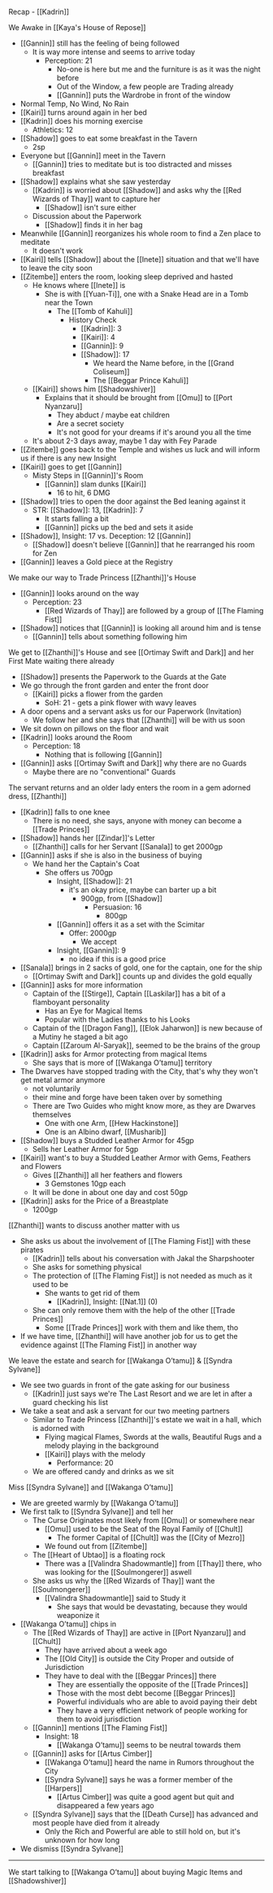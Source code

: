 Recap - [[Kadrin]]

We Awake in [[Kaya's House of Repose]]
- [[Gannin]] still has the feeling of being followed
	- It is way more intense and seems to arrive today
		- Perception: 21
			- No-one is here but me and the furniture is as it was the night before
			- Out of the Window, a few people are Trading already
			- [[Gannin]] puts the Wardrobe in front of the window
- Normal Temp, No Wind, No Rain
- [[Kairi]] turns around again in her bed
- [[Kadrin]] does his morning exercise
	- Athletics: 12
- [[Shadow]] goes to eat some breakfast in the Tavern
	- 2sp
- Everyone but [[Gannin]] meet in the Tavern
	- [[Gannin]] tries to meditate but is too distracted and misses breakfast
- [[Shadow]] explains what she saw yesterday
	- [[Kadrin]] is worried about [[Shadow]] and asks why the [[Red Wizards of Thay]] want to capture her
		- [[Shadow]] isn't sure either
	- Discussion about the Paperwork
		- [[Shadow]] finds it in her bag
- Meanwhile [[Gannin]] reorganizes his whole room to find a Zen place to meditate
	- It doesn't work
- [[Kairi]] tells [[Shadow]] about the [[Inete]] situation and that we'll have to leave the city soon
- [[Zitembe]] enters the room, looking sleep deprived and hasted
	- He knows where [[Inete]] is
		- She is with [[Yuan-Ti]], one with a Snake Head are in a Tomb near the Town
			- The [[Tomb of Kahuli]]
				- History Check
					- [[Kadrin]]: 3
					- [[Kairi]]: 4
					- [[Gannin]]: 9
					- [[Shadow]]: 17
						- We heard the Name before, in the [[Grand Coliseum]]
						- The [[Beggar Prince Kahuli]]
	- [[Kairi]] shows him [[Shadowshiver]]
		- Explains that it should be brought from [[Omu]] to [[Port Nyanzaru]]
			- They abduct / maybe eat children 
			- Are a secret society
			- It's not good for your dreams if it's around you all the time
	- It's about 2-3 days away, maybe 1 day with Fey Parade
- [[Zitembe]] goes back to the Temple and wishes us luck and will inform us if there is any new Insight
- [[Kairi]] goes to get [[Gannin]]
	- Misty Steps in [[Gannin]]'s Room
		- [[Gannin]] slam dunks [[Kairi]]
			- 16 to hit, 6 DMG
- [[Shadow]] tries to open the door against the Bed leaning against it
	- STR: [[Shadow]]: 13, [[Kadrin]]: 7
		- It starts falling a bit
		- [[Gannin]] picks up the bed and sets it aside
- [[Shadow]], Insight: 17 vs. Deception: 12 [[Gannin]]
	- [[Shadow]] doesn't believe [[Gannin]] that he rearranged his room for Zen
- [[Gannin]] leaves a Gold piece at the Registry

We make our way to Trade Princess [[Zhanthi]]'s House
- [[Gannin]] looks around on the way
	- Perception: 23
		- [[Red Wizards of Thay]] are followed by a group of [[The Flaming Fist]]
- [[Shadow]] notices that [[Gannin]] is looking all around him and is tense
	- [[Gannin]] tells about something following him

We get to [[Zhanthi]]'s House and see [[Ortimay Swift and Dark]] and her First Mate waiting there already
- [[Shadow]] presents the Paperwork to the Guards at the Gate
- We go through the front garden and enter the front door
	- [[Kairi]] picks a flower from the garden
		- SoH: 21 - gets a pink flower with wavy leaves
- A door opens and a servant asks us for our Paperwork (Invitation)
	- We follow her and she says that [[Zhanthi]] will be with us soon
- We sit down on pillows on the floor and wait
- [[Kadrin]] looks around the Room
	- Perception: 18
		- Nothing that is following [[Gannin]]
- [[Gannin]] asks [[Ortimay Swift and Dark]] why there are no Guards
	- Maybe there are no "conventional" Guards

The servant returns and an older lady enters the room in a gem adorned dress, [[Zhanthi]]
- [[Kadrin]] falls to one knee
	- There is no need, she says, anyone with money can become a [[Trade Princes]]
- [[Shadow]] hands her [[Zindar]]'s Letter
	- [[Zhanthi]] calls for her Servant [[Sanala]] to get 2000gp
- [[Gannin]] asks if she is also in the business of buying
	- We hand her the Captain's Coat
		- She offers us 700gp
			- Insight, [[Shadow]]: 21
				- it's an okay price, maybe can barter up a bit
					- 900gp, from [[Shadow]]
						- Persuasion: 16
							- 800gp
			- [[Gannin]] offers it as a set with the Scimitar
				- Offer: 2000gp
					- We accept
			- Insight, [[Gannin]]: 9
				- no idea if this is a good price
- [[Sanala]] brings in 2 sacks of gold, one for the captain, one for the ship
	- [[Ortimay Swift and Dark]] counts up and divides the gold equally
- [[Gannin]] asks for more information
	- Captain of the [[Stirge]], Captain [[Laskilar]] has a bit of a flamboyant personality
		- Has an Eye for Magical Items
		- Popular with the Ladies thanks to his Looks
	- Captain of the [[Dragon Fang]], [[Elok Jaharwon]] is new because of a Mutiny he staged a bit ago
	- Captain [[Zaroum Al-Saryak]], seemed to be the brains of the group
- [[Kadrin]] asks for Armor protecting from magical Items
	- She says that is more of [[Wakanga O’tamu]] territory
- The Dwarves have stopped trading with the City, that's why they won't get metal armor anymore
	- not voluntarily
	- their mine and forge have been taken over by something
	- There are Two Guides who might know more, as they are Dwarves themselves
		- One with one Arm, [[Hew Hackinstone]]
		- One is an Albino dwarf, [[Musharib]]
- [[Shadow]] buys a Studded Leather Armor for 45gp
	- Sells her Leather Armor for 5gp
- [[Kairi]] want's to buy a Studded Leather Armor with Gems, Feathers and Flowers
	- Gives [[Zhanthi]] all her feathers and flowers
		- 3 Gemstones 10gp each
	- It will be done in about one day and cost 50gp
- [[Kadrin]] asks for the Price of a Breastplate
	- 1200gp

[[Zhanthi]] wants to discuss another matter with us
- She asks us about the involvement of [[The Flaming Fist]] with these pirates
	- [[Kadrin]] tells about his conversation with Jakal the Sharpshooter
	- She asks for something physical
	- The protection of [[The Flaming Fist]] is not needed as much as it used to be
		- She wants to get  rid of them
			- [[Kadrin]], Insight: [[Nat.1]] (0) 
	- She can only remove them with the help of the other [[Trade Princes]]
		- Some [[Trade Princes]] work with them and like them, tho
- If we have time, [[Zhanthi]] will have another job for us to get the evidence against [[The Flaming Fist]] in another way

We leave the estate and search for [[Wakanga O’tamu]] & [[Syndra Sylvane]]
- We see two guards in front of the gate asking for our business
	- [[Kadrin]] just says we're The Last Resort and we are let in after a guard checking his list
- We take a seat and ask a servant for our two meeting partners
	- Similar to Trade Princess [[Zhanthi]]'s estate we wait in a hall, which is adorned with
		- Flying magical Flames, Swords at the walls, Beautiful Rugs and a melody playing in the background
		- [[Kairi]] plays with the melody
			- Performance: 20
	- We are offered candy and drinks as we sit

Miss [[Syndra Sylvane]] and [[Wakanga O’tamu]]
- We are greeted warmly by [[Wakanga O’tamu]]
- We first talk to [[Syndra Sylvane]] and tell her
	- The Curse Originates most likely from [[Omu]] or somewhere near
		- [[Omu]] used to be the Seat of the Royal Family of [[Chult]] 
			- The former Capital of [[Chult]] was the [[City of Mezro]]
		- We found out from [[Zitembe]]
	- The [[Heart of Ubtao]] is a floating rock
		- There was a [[Valindra Shadowmantle]] from [[Thay]] there, who was looking for the [[Soulmongerer]] aswell
	- She asks us why the [[Red Wizards of Thay]] want the [[Soulmongerer]]
		- [[Valindra Shadowmantle]] said to Study it
			- She says that would be devastating, because they would weaponize it
- [[Wakanga O’tamu]] chips in
	- The [[Red Wizards of Thay]] are active in [[Port Nyanzaru]] and [[Chult]]
		- They have arrived about a week ago
		- The [[Old City]] is outside the City Proper and outside of Jurisdiction
		- They have to deal with the [[Beggar Princes]] there
			- They are essentially the opposite of the [[Trade Princes]]
			- Those with the most debt become [[Beggar Princes]]
			- Powerful individuals who are able to avoid paying their debt
			- They have a very efficient network of people working for them to avoid jurisdiction
	- [[Gannin]] mentions [[The Flaming Fist]]
		- Insight: 18
			- [[Wakanga O’tamu]] seems to be neutral towards them
	- [[Gannin]] asks for [[Artus Cimber]]
		- [[Wakanga O’tamu]] heard the name in Rumors throughout the City
		- [[Syndra Sylvane]] says he was a former member of the [[Harpers]]
			- [[Artus Cimber]] was quite a good agent but quit and disappeared a few years ago
	- [[Syndra Sylvane]] says that the [[Death Curse]] has advanced and most people have died from it already
		- Only the Rich and Powerful are able to still hold on, but it's unknown for how long
- We dismiss [[Syndra Sylvane]]

---
We start talking to [[Wakanga O’tamu]] about buying Magic Items and [[Shadowshiver]]